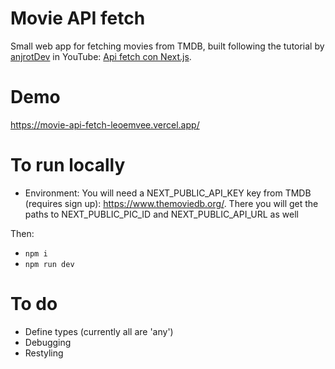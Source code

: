 # Movie API fetch

Small web app for fetching movies from TMDB, built following the tutorial by [anjrotDev](https://github.com/anjrotDev) in YouTube: [Api fetch con Next.js](https://www.youtube.com/watch?v=ci5mlSm1pto).

# Demo

https://movie-api-fetch-leoemvee.vercel.app/

# To run locally

- Environment: You will need a NEXT_PUBLIC_API_KEY key from TMDB (requires sign up): https://www.themoviedb.org/. There you will get the paths to NEXT_PUBLIC_PIC_ID and NEXT_PUBLIC_API_URL as well 

Then:

- `npm i`
- `npm run dev`

# To do

- Define types (currently all are 'any')
- Debugging
- Restyling
